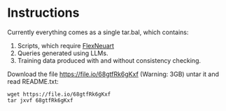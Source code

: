 # Instructions

Currently everything comes as a single tar.bal, which contains:
1. Scripts, which require [FlexNeuart]([adfa](https://github.com/oaqa/FlexNeuART))
2. Queries generated using LLMs.
3. Training data produced with and without consistency checking.


Download the file https://file.io/68gtfRk6gKxf (Warning: 3GB) untar it and read README.txt:
```
wget https://file.io/68gtfRk6gKxf
tar jxvf 68gtfRk6gKxf
```
